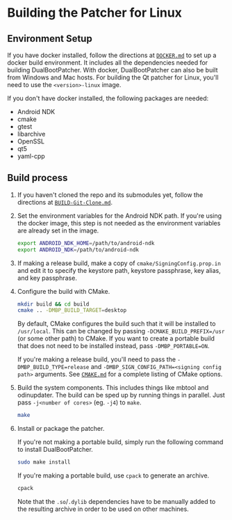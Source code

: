 # Building the Patcher for Linux

## Environment Setup

If you have docker installed, follow the directions at [`DOCKER.md`](DOCKER.md) to set up a docker build environment. It includes all the dependencies needed for building DualBootPatcher. With docker, DualBootPatcher can also be built from Windows and Mac hosts. For building the Qt patcher for Linux, you'll need to use the `<version>-linux` image.

If you don't have docker installed, the following packages are needed:

- Android NDK
- cmake
- gtest
- libarchive
- OpenSSL
- qt5
- yaml-cpp

## Build process

1. If you haven't cloned the repo and its submodules yet, follow the directions at [`BUILD-Git-Clone.md`](BUILD-Git-Clone.md).

2. Set the environment variables for the Android NDK path. If you're using the docker image, this step is not needed as the environment variables are already set in the image.

    ```sh
    export ANDROID_NDK_HOME=/path/to/android-ndk
    export ANDROID_NDK=/path/to/android-ndk
    ```

3. If making a release build, make a copy of `cmake/SigningConfig.prop.in` and edit it to specify the keystore path, keystore passphrase, key alias, and key passphrase.

4. Configure the build with CMake.

    ```sh
    mkdir build && cd build
    cmake .. -DMBP_BUILD_TARGET=desktop
    ```

    By default, CMake configures the build such that it will be installed to `/usr/local`. This can be changed by passing `-DCMAKE_BUILD_PREFIX=/usr` (or some other path) to CMake. If you want to create a portable build that does not need to be installed instead, pass `-DMBP_PORTABLE=ON`.

    If you're making a release build, you'll need to pass the `-DMBP_BUILD_TYPE=release` and `-DMBP_SIGN_CONFIG_PATH=<signing config path>` arguments. See [`CMAKE.md`](CMAKE.md) for a complete listing of CMake options.

5. Build the system components. This includes things like mbtool and odinupdater. The build can be sped up by running things in parallel. Just pass `-j<number of cores>` (eg. `-j4`) to `make`.

    ```sh
    make
    ```

6. Install or package the patcher.

    If you're not making a portable build, simply run the following command to install DualBootPatcher.

    ```sh
    sudo make install
    ```

    If you're making a portable build, use `cpack` to generate an archive.

    ```sh
    cpack
    ```

    Note that the `.so`/`.dylib` dependencies have to be manually added to the resulting archive in order to be used on other machines.
